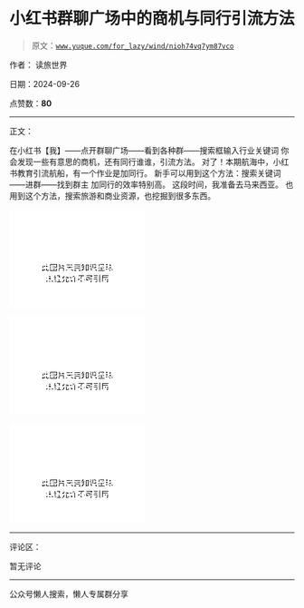 # 小红书群聊广场中的商机与同行引流方法

> 原文：[`www.yuque.com/for_lazy/wind/nioh74vq7ym87vco`](https://www.yuque.com/for_lazy/wind/nioh74vq7ym87vco)

作者： 读旅世界

日期：2024-09-26

点赞数：**80**

* * *

正文：

在小红书【我】——点开群聊广场——看到各种群——搜索框输入行业关键词 你会发现一些有意思的商机，还有同行谁谁，引流方法。
对了！本期航海中，小红书教育引流航船，有一个作业是加同行。 新手可以用到这个方法：搜索关键词——进群——找到群主 加同行的效率特别高。
这段时间，我准备去马来西亚。 也用到这个方法，搜索旅游和商业资源，也挖掘到很多东西。

![](img/e07cbbc16895c5b8e6c7ce99e1dd4870.png "None")

![](img/fff93b806a988cced331169f00d5d251.png "None")

![](img/bea04521bf6d1ce0c46c1d61c48714ad.png "None")

* * *

评论区：

暂无评论

* * *

公众号懒人搜索，懒人专属群分享